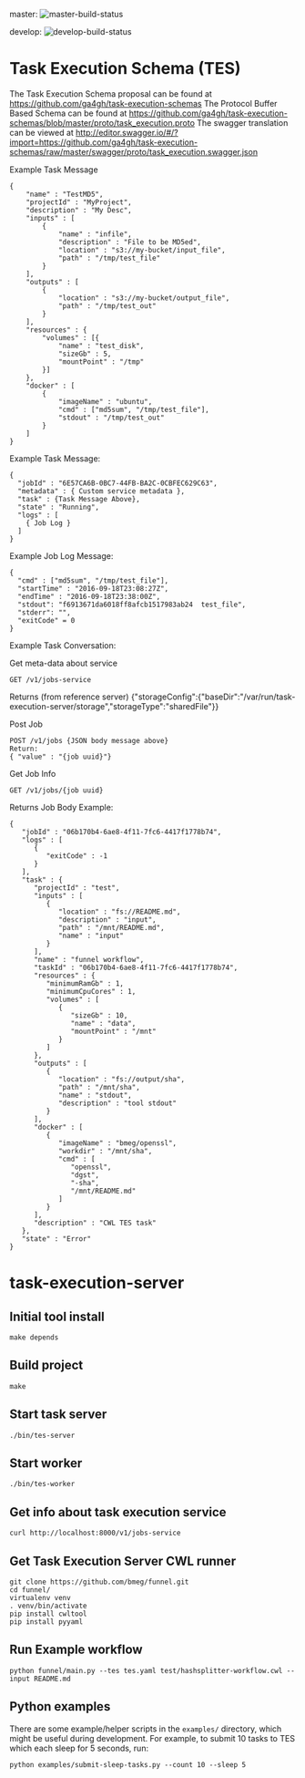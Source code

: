 master: ![master-build-status](https://travis-ci.org/bmeg/task-execution-server.svg?branch=master)

develop: ![develop-build-status](https://travis-ci.org/bmeg/task-execution-server.svg?branch=develop)


Task Execution Schema (TES)
===========================


The Task Execution Schema proposal can be found at https://github.com/ga4gh/task-execution-schemas
The Protocol Buffer Based Schema can be found at https://github.com/ga4gh/task-execution-schemas/blob/master/proto/task_execution.proto
The swagger translation can be viewed at http://editor.swagger.io/#/?import=https://github.com/ga4gh/task-execution-schemas/raw/master/swagger/proto/task_execution.swagger.json

Example Task Message
```
{
    "name" : "TestMD5",
	"projectId" : "MyProject",
	"description" : "My Desc",
	"inputs" : [
		{
			"name" : "infile",
			"description" : "File to be MD5ed",
			"location" : "s3://my-bucket/input_file",
			"path" : "/tmp/test_file"
		}
	],
	"outputs" : [
		{
			"location" : "s3://my-bucket/output_file",
			"path" : "/tmp/test_out"
		}
	],
	"resources" : {
		"volumes" : [{
			"name" : "test_disk",
			"sizeGb" : 5,
			"mountPoint" : "/tmp"
		}]
	},
	"docker" : [
		{
			"imageName" : "ubuntu",
			"cmd" : ["md5sum", "/tmp/test_file"],
			"stdout" : "/tmp/test_out"
		}
	]
}
```

Example Task Message:
```
{
  "jobId" : "6E57CA6B-0BC7-44FB-BA2C-0CBFEC629C63",
  "metadata" : { Custom service metadata },
  "task" : {Task Message Above},
  "state" : "Running",
  "logs" : [
  	{ Job Log }
  ]
}
```

Example Job Log Message:
```
{
  "cmd" : ["md5sum", "/tmp/test_file"],
  "startTime" : "2016-09-18T23:08:27Z",
  "endTime" : "2016-09-18T23:38:00Z",
  "stdout": "f6913671da6018ff8afcb1517983ab24  test_file",
  "stderr": "",
  "exitCode" = 0
}
```

Example Task Conversation:

Get meta-data about service
```
GET /v1/jobs-service
```
Returns (from reference server)
{"storageConfig":{"baseDir":"/var/run/task-execution-server/storage","storageType":"sharedFile"}}


Post Job
```
POST /v1/jobs {JSON body message above}
Return:
{ "value" : "{job uuid}"}
```

Get Job Info
```
GET /v1/jobs/{job uuid}
```
Returns Job Body Example:
```
{
   "jobId" : "06b170b4-6ae8-4f11-7fc6-4417f1778b74",
   "logs" : [
      {
         "exitCode" : -1
      }
   ],
   "task" : {
      "projectId" : "test",
      "inputs" : [
         {
            "location" : "fs://README.md",
            "description" : "input",
            "path" : "/mnt/README.md",
            "name" : "input"
         }
      ],
      "name" : "funnel workflow",
      "taskId" : "06b170b4-6ae8-4f11-7fc6-4417f1778b74",
      "resources" : {
         "minimumRamGb" : 1,
         "minimumCpuCores" : 1,
         "volumes" : [
            {
               "sizeGb" : 10,
               "name" : "data",
               "mountPoint" : "/mnt"
            }
         ]
      },
      "outputs" : [
         {
            "location" : "fs://output/sha",
            "path" : "/mnt/sha",
            "name" : "stdout",
            "description" : "tool stdout"
         }
      ],
      "docker" : [
         {
            "imageName" : "bmeg/openssl",
            "workdir" : "/mnt/sha",
            "cmd" : [
               "openssl",
               "dgst",
               "-sha",
               "/mnt/README.md"
            ]
         }
      ],
      "description" : "CWL TES task"
   },
   "state" : "Error"
}
```

# task-execution-server

## Initial tool install
```
make depends
```


## Build project
```
make
```

## Start task server
```
./bin/tes-server
```

## Start worker
```
./bin/tes-worker
```

## Get info about task execution service
```
curl http://localhost:8000/v1/jobs-service
```

## Get Task Execution Server CWL runner
```
git clone https://github.com/bmeg/funnel.git
cd funnel/
virtualenv venv
. venv/bin/activate
pip install cwltool
pip install pyyaml
```

## Run Example workflow
```
python funnel/main.py --tes tes.yaml test/hashsplitter-workflow.cwl --input README.md

```

## Python examples

There are some example/helper scripts in the `examples/` directory, which might be useful during development. For example, to submit 10 tasks to TES which each sleep for 5 seconds, run:
```
python examples/submit-sleep-tasks.py --count 10 --sleep 5
```
